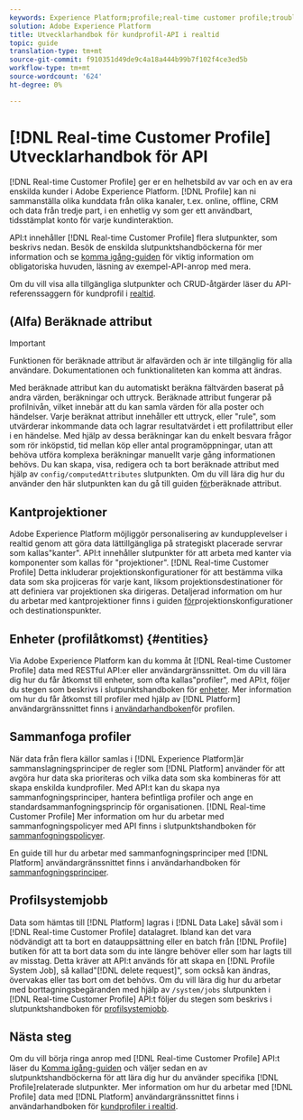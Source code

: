 ```yaml
---
keywords: Experience Platform;profile;real-time customer profile;troubleshooting;API
solution: Adobe Experience Platform
title: Utvecklarhandbok för kundprofil-API i realtid
topic: guide
translation-type: tm+mt
source-git-commit: f910351d49de9c4a18a444b99b7f102f4ce3ed5b
workflow-type: tm+mt
source-wordcount: '624'
ht-degree: 0%

---
```



# [!DNL Real-time Customer Profile] Utvecklarhandbok för API

[!DNL Real-time Customer Profile] ger er en helhetsbild av var och en av era enskilda kunder i Adobe Experience Platform. [!DNL Profile] kan ni sammanställa olika kunddata från olika kanaler, t.ex. online, offline, CRM och data från tredje part, i en enhetlig vy som ger ett användbart, tidsstämplat konto för varje kundinteraktion.

API:t innehåller [!DNL Real-time Customer Profile] flera slutpunkter, som beskrivs nedan. Besök de enskilda slutpunktshandböckerna för mer information och se [komma igång-guiden](getting-started.md) för viktig information om obligatoriska huvuden, läsning av exempel-API-anrop med mera.

Om du vill visa alla tillgängliga slutpunkter och CRUD-åtgärder läser du API-referenssaggern för kundprofil i [realtid](https://www.adobe.io/apis/experienceplatform/home/api-reference.html#!acpdr/swagger-specs/real-time-customer-profile.yaml).

## (Alfa) Beräknade attribut

>[!IMPORTANT]
>
>
>Funktionen för beräknade attribut är alfavärden och är inte tillgänglig för alla användare. Dokumentationen och funktionaliteten kan komma att ändras.

Med beräknade attribut kan du automatiskt beräkna fältvärden baserat på andra värden, beräkningar och uttryck. Beräknade attribut fungerar på profilnivån, vilket innebär att du kan samla värden för alla poster och händelser. Varje beräknat attribut innehåller ett uttryck, eller &quot;rule&quot;, som utvärderar inkommande data och lagrar resultatvärdet i ett profilattribut eller i en händelse. Med hjälp av dessa beräkningar kan du enkelt besvara frågor som rör inköpstid, tid mellan köp eller antal programöppningar, utan att behöva utföra komplexa beräkningar manuellt varje gång informationen behövs. Du kan skapa, visa, redigera och ta bort beräknade attribut med hjälp av `config/computedAttributes` slutpunkten. Om du vill lära dig hur du använder den här slutpunkten kan du gå till guiden [för](computed-attributes.md)beräknade attribut.

## Kantprojektioner

Adobe Experience Platform möjliggör personalisering av kundupplevelser i realtid genom att göra data lättillgängliga på strategiskt placerade servrar som kallas&quot;kanter&quot;. API:t innehåller slutpunkter för att arbeta med kanter via komponenter som kallas för &quot;projektioner&quot;. [!DNL Real-time Customer Profile] Detta inkluderar projektionskonfigurationer för att bestämma vilka data som ska projiceras för varje kant, liksom projektionsdestinationer för att definiera var projektionen ska dirigeras. Detaljerad information om hur du arbetar med kantprojektioner finns i guiden [för](edge-projections.md)projektionskonfigurationer och destinationspunkter.

## Enheter (profilåtkomst) {#entities}

Via Adobe Experience Platform kan du komma åt [!DNL Real-time Customer Profile] data med RESTful API:er eller användargränssnittet. Om du vill lära dig hur du får åtkomst till enheter, som ofta kallas&quot;profiler&quot;, med API:t, följer du stegen som beskrivs i slutpunktshandboken för [enheter](entities.md). Mer information om hur du får åtkomst till profiler med hjälp av [!DNL Platform] användargränssnittet finns i [användarhandboken](../ui/user-guide.md)för profilen.

## Sammanfoga profiler

När data från flera källor samlas i [!DNL Experience Platform]är sammanslagningsprinciper de regler som [!DNL Platform] använder för att avgöra hur data ska prioriteras och vilka data som ska kombineras för att skapa enskilda kundprofiler. Med API:t kan du skapa nya sammanfogningsprinciper, hantera befintliga profiler och ange en standardsammanfogningsprincip för organisationen. [!DNL Real-time Customer Profile] Mer information om hur du arbetar med sammanfogningspolicyer med API finns i slutpunktshandboken för [sammanfogningspolicyer](merge-policies.md).

En guide till hur du arbetar med sammanfogningsprinciper med [!DNL Platform] användargränssnittet finns i användarhandboken för [sammanfogningsprinciper](../ui/merge-policies.md).

## Profilsystemjobb

Data som hämtas till [!DNL Platform] lagras i [!DNL Data Lake] såväl som i [!DNL Real-time Customer Profile] datalagret. Ibland kan det vara nödvändigt att ta bort en datauppsättning eller en batch från [!DNL Profile] butiken för att ta bort data som du inte längre behöver eller som har lagts till av misstag. Detta kräver att API:t används för att skapa en [!DNL Profile System Job], så kallad&quot;[!DNL delete request]&quot;, som också kan ändras, övervakas eller tas bort om det behövs. Om du vill lära dig hur du arbetar med borttagningsbegäranden med hjälp av `/system/jobs` slutpunkten i [!DNL Real-time Customer Profile] API:t följer du stegen som beskrivs i slutpunktshandboken för [profilsystemjobb](profile-system-jobs.md).

## Nästa steg

Om du vill börja ringa anrop med [!DNL Real-time Customer Profile] API:t läser du [Komma igång-guiden](getting-started.md) och väljer sedan en av slutpunktshandböckerna för att lära dig hur du använder specifika [!DNL Profile]relaterade slutpunkter. Mer information om hur du arbetar med [!DNL Profile] data med [!DNL Platform] användargränssnittet finns i användarhandboken för [kundprofiler i realtid](../ui/user-guide.md).